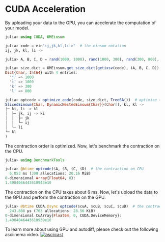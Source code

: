 # CUDA Acceleration

By uploading your data to the GPU, you can accelerate the computation of your model.

```julia repl
julia> using CUDA, OMEinsum

julia> code = ein"ij,jk,kl,li->"  # the einsum notation
ij, jk, kl, li -> 

julia> A, B, C, D = rand(1000, 1000), rand(1000, 300), rand(300, 800), rand(800, 1000);

julia> size_dict = OMEinsum.get_size_dict(getixsv(code), (A, B, C, D))  # get the size of the labels
Dict{Char, Int64} with 4 entries:
  'j' => 1000
  'i' => 1000
  'k' => 300
  'l' => 800

julia> optcode = optimize_code(code, size_dict, TreeSA())  # optimize the contraction order
SlicedEinsum{Char, DynamicNestedEinsum{Char}}(Char[], kl, kl -> 
├─ ki, li -> kl
│  ├─ jk, ij -> ki
│  │  ├─ jk
│  │  └─ ij
│  └─ li
└─ kl
)
```

The contraction order is optimized. Now, let's benchmark the contraction on the CPU.

```julia repl
julia> using BenchmarkTools

julia> @btime optcode($A, $B, $C, $D)  # the contraction on CPU
  6.053 ms (308 allocations: 20.16 MiB)
0-dimensional Array{Float64, 0}:
1.4984046443610943e10
```

The contraction on the CPU takes about 6 ms. Now, let's upload the data to the GPU and perform the contraction on the GPU.
```julia repl
julia> @btime CUDA.@sync optcode($cuA, $cuB, $cuC, $cuD)  # the contraction on GPU
  243.888 μs (763 allocations: 28.56 KiB)
0-dimensional CuArray{Float64, 0, CUDA.DeviceMemory}:
1.4984046443610939e10
```

To learn more about using GPU and autodiff, please check out the following asciinema video.
[![asciicast](https://asciinema.org/a/wE4CtIzWUC3R0GkVV28rVBRFb.svg)](https://asciinema.org/a/wE4CtIzWUC3R0GkVV28rVBRFb)

